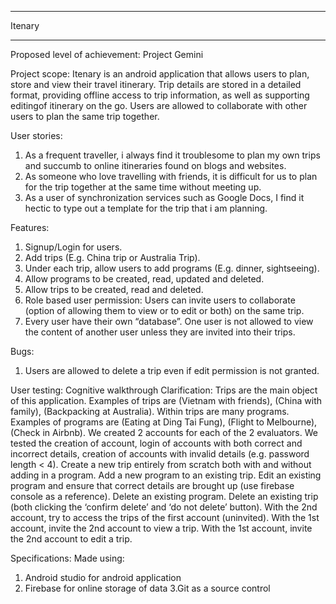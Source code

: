 ***************************************************************************
Itenary
***************************************************************************
 
Proposed level of achievement: Project Gemini

Project scope:
Itenary is an android application that allows users to plan, store and view their travel itinerary. Trip details are stored in a
detailed format, providing offline access to trip information, as well as supporting editingof itinerary on the go. Users are allowed
to collaborate with other users to plan the same trip together.

User stories:
1. As a frequent traveller, i always find it troublesome to plan my own trips and succumb to online itineraries found on blogs
and websites.
2. As someone who love travelling with friends, it is difficult for us to plan for the trip together at the same time without meeting up.
3. As a user of synchronization services such as Google Docs, I find it hectic to type out a template for the trip that i am planning.

Features:
1. Signup/Login for users.
2. Add trips (E.g. China trip or Australia Trip).
3. Under each trip, allow users to add programs (E.g. dinner, sightseeing).
4. Allow programs to be created, read, updated and deleted.
5. Allow trips to be created, read and deleted.
6. Role based user permission: Users can invite users to collaborate (option of allowing them to view or to edit or both)
on the same trip.
7. Every user have their own “database”. One user is not allowed to view the content of another user unless
they are invited into their trips.

Bugs:
1. Users are allowed to delete a trip even if edit permission is not granted.

User testing:
Cognitive walkthrough
Clarification: Trips are the main object of this application. Examples of trips are (Vietnam with friends), (China with family), (Backpacking at Australia).
Within trips are many programs. Examples of programs are (Eating at Ding Tai Fung), (Flight to Melbourne), (Check in Airbnb).
We created 2 accounts for each of the 2 evaluators.
We tested the creation of account, login of accounts with both correct and incorrect details, creation of accounts with invalid details (e.g. password length < 4).
Create a new trip entirely from scratch both with and without adding in a program.
Add a new program to an existing trip.
Edit an existing program and ensure that correct details are brought up (use firebase console as a reference).
Delete an existing program.
Delete an existing trip (both clicking the ‘confirm delete’ and ‘do not delete’ button).
With the 2nd account, try to access the trips of the first account (uninvited).
With the 1st account, invite the 2nd account to view a trip.
With the 1st account, invite the 2nd account to edit a trip.

Specifications:
Made using:
1. Android studio for android application
2. Firebase for online storage of data
3.Git as a source control



